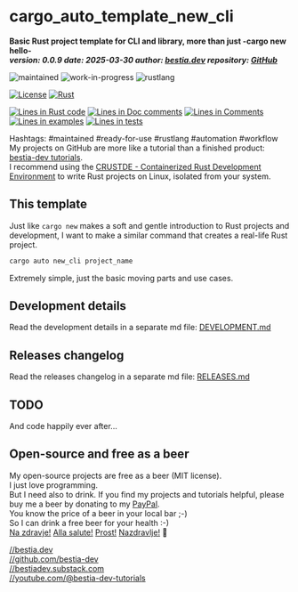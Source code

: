 <!-- markdownlint-disable MD041 -->
[//]: # (auto_md_to_doc_comments segment start A)

# cargo_auto_template_new_cli

[//]: # (auto_cargo_toml_to_md start)

**Basic Rust project template for CLI and library, more than just -cargo new hello-**  
***version: 0.0.9 date: 2025-03-30 author: [bestia.dev](https://bestia.dev) repository: [GitHub](https://github.com/automation-tasks-rs/cargo_auto_template_new_cli)***

 ![maintained](https://img.shields.io/badge/maintained-green)
 ![work-in-progress](https://img.shields.io/badge/work_in_progress-yellow)
 ![rustlang](https://img.shields.io/badge/rustlang-orange)

[//]: # (auto_cargo_toml_to_md end)

  [![License](https://img.shields.io/badge/license-MIT-blue.svg)](https://github.com/automation-tasks-rs/cargo_auto_template_new_cli/blob/main/LICENSE)
  [![Rust](https://github.com/automation-tasks-rs/cargo_auto_template_new_cli/workflows/rust_fmt_auto_build_test/badge.svg)](https://github.com/automation-tasks-rs/cargo_auto_template_new_cli/)

[//]: # (auto_lines_of_code start)
[![Lines in Rust code](https://img.shields.io/badge/Lines_in_Rust-103-green.svg)](https://github.com/automation-tasks-rs/cargo_auto_template_new_cli/)
[![Lines in Doc comments](https://img.shields.io/badge/Lines_in_Doc_comments-73-blue.svg)](https://github.com/automation-tasks-rs/cargo_auto_template_new_cli/)
[![Lines in Comments](https://img.shields.io/badge/Lines_in_comments-38-purple.svg)](https://github.com/automation-tasks-rs/cargo_auto_template_new_cli/)
[![Lines in examples](https://img.shields.io/badge/Lines_in_examples-19-yellow.svg)](https://github.com/automation-tasks-rs/cargo_auto_template_new_cli/)
[![Lines in tests](https://img.shields.io/badge/Lines_in_tests-30-orange.svg)](https://github.com/automation-tasks-rs/cargo_auto_template_new_cli/)

[//]: # (auto_lines_of_code end)

Hashtags: #maintained #ready-for-use #rustlang #automation #workflow  
My projects on GitHub are more like a tutorial than a finished product: [bestia-dev tutorials](https://github.com/bestia-dev/tutorials_rust_wasm).  
I recommend using the [CRUSTDE - Containerized Rust Development Environment](https://github.com/CRUSTDE-ContainerizedRustDevEnv/crustde_cnt_img_pod) to write Rust projects on Linux, isolated from your system.  

## This template

Just like `cargo new` makes a soft and gentle introduction to Rust projects and development, I want to make a similar command that creates a real-life Rust project.  

```bash
cargo auto new_cli project_name
```

Extremely simple, just the basic moving parts and use cases.  

## Development details

Read the development details in a separate md file:
[DEVELOPMENT.md](DEVELOPMENT.md)

## Releases changelog

Read the releases changelog in a separate md file:
[RELEASES.md](RELEASES.md)

## TODO

And code happily ever after...

## Open-source and free as a beer

My open-source projects are free as a beer (MIT license).  
I just love programming.  
But I need also to drink. If you find my projects and tutorials helpful, please buy me a beer by donating to my [PayPal](https://paypal.me/LucianoBestia).  
You know the price of a beer in your local bar ;-)  
So I can drink a free beer for your health :-)  
[Na zdravje!](https://translate.google.com/?hl=en&sl=sl&tl=en&text=Na%20zdravje&op=translate) [Alla salute!](https://dictionary.cambridge.org/dictionary/italian-english/alla-salute) [Prost!](https://dictionary.cambridge.org/dictionary/german-english/prost) [Nazdravlje!](https://matadornetwork.com/nights/how-to-say-cheers-in-50-languages/) 🍻

[//bestia.dev](https://bestia.dev)  
[//github.com/bestia-dev](https://github.com/bestia-dev)  
[//bestiadev.substack.com](https://bestiadev.substack.com)  
[//youtube.com/@bestia-dev-tutorials](https://youtube.com/@bestia-dev-tutorials)  

[//]: # (auto_md_to_doc_comments segment end A)
